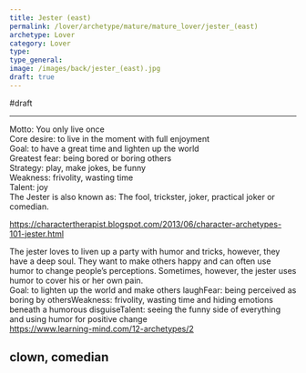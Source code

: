```yaml
---
title: Jester (east)
permalink: /lover/archetype/mature/mature_lover/jester_(east)
archetype: Lover
category: Lover
type: 
type_general: 
image: /images/back/jester_(east).jpg
draft: true
---
```

#draft   
  
---  
Motto: You only live once  
Core desire: to live in the moment with full enjoyment  
Goal: to have a great time and lighten up the world  
Greatest fear: being bored or boring others  
Strategy: play, make jokes, be funny  
Weakness: frivolity, wasting time  
Talent: joy  
The Jester is also known as: The fool, trickster, joker, practical joker or comedian.  
  
https://charactertherapist.blogspot.com/2013/06/character-archetypes-101-jester.html  
  
The jester loves to liven up a party with humor and tricks, however, they have a deep soul. They want to make others happy and can often use humor to change people’s perceptions. Sometimes, however, the jester uses humor to cover his or her own pain.  
Goal: to lighten up the world and make others laughFear: being perceived as boring by othersWeakness: frivolity, wasting time and hiding emotions beneath a humorous disguiseTalent: seeing the funny side of everything and using humor for positive change  
https://www.learning-mind.com/12-archetypes/2  
  
clown, comedian
---
